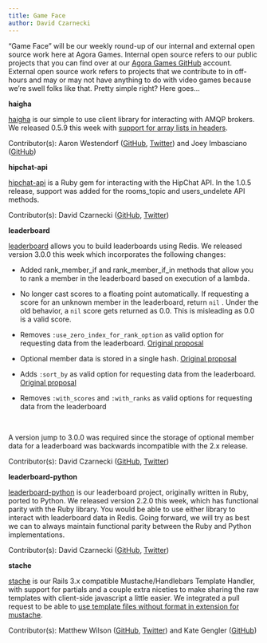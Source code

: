 ```yaml
---
title: Game Face
author: David Czarnecki
---
```

“Game Face” will be our weekly round-up of our internal and external open source work here at Agora Games. Internal open source refers to our public projects that you can find over at our [Agora Games GitHub](https://github.com/agoragames/) account. External open source work refers to projects that we contribute to in off-hours and may or may not have anything to do with video games because we’re swell folks like that. Pretty simple right? Here goes…

 **haigha**

 [haigha](https://github.com/agoragames/haigha) is our simple to use client library for interacting with AMQP brokers. We released 0.5.9 this week with [support for array lists in headers](https://github.com/agoragames/haigha/pull/28).

 Contributor(s): Aaron Westendorf ([GitHub](https://github.com/awestendorf/), [Twitter](https://twitter.com/WashUffize)) and Joey Imbasciano ([GitHub](https://github.com/joeyimbasciano))

 **hipchat-api**

 [hipchat-api](https://github.com/czarneckid/hipchat-api) is a Ruby gem for interacting with the HipChat API. In the 1.0.5 release, support was added for the rooms_topic and users_undelete API methods.

 Contributor(s): David Czarnecki ([GitHub](https://github.com/czarneckid/), [Twitter](https://twitter.com/czarneckid))

 **leaderboard**

 [leaderboard](https://github.com/agoragames/leaderboard/) allows you to build leaderboards using Redis. We released version 3.0.0 this week which incorporates the following changes:

- Added rank_member_if and rank_member_if_in methods that allow you to rank a member in the leaderboard based on execution of a lambda.
- No longer cast scores to a floating point automatically. If requesting a score for an unknown member in the leaderboard, return `nil` . Under the old behavior, a `nil` score gets returned as 0.0. This is misleading as 0.0 is a valid score.

- Removes `:use_zero_index_for_rank_option` as valid option for requesting data from the leaderboard. [Original proposal](https://github.com/agoragames/leaderboard/pull/27)

- Optional member data is stored in a single hash. [Original proposal](https://github.com/agoragames/leaderboard/pull/26)

- Adds `:sort_by` as valid option for requesting data from the leaderboard. [Original proposal](https://github.com/agoragames/leaderboard/pull/30)

- Removes `:with_scores` and `:with_ranks` as valid options for requesting data from the leaderboard

 

 A version jump to 3.0.0 was required since the storage of optional member data for a leaderboard was backwards incompatible with the 2.x release.

 Contributor(s): David Czarnecki ([GitHub](https://github.com/czarneckid/), [Twitter](https://twitter.com/czarneckid))

 **leaderboard-python**

 [leaderboard-python](https://github.com/agoragames/leaderboard-python) is our leaderboard project, originally written in Ruby, ported to Python. We released version 2.2.0 this week, which has functional parity with the Ruby library. You would be able to use either library to interact with leaderboard data in Redis. Going forward, we will try as best we can to always maintain functional parity between the Ruby and Python implementations.

 Contributor(s): David Czarnecki ([GitHub](https://github.com/czarneckid/), [Twitter](https://twitter.com/czarneckid))

 **stache**

 [stache](https://github.com/agoragames/stache) is our Rails 3.x compatible Mustache/Handlebars Template Handler, with support for partials and a couple extra niceties to make sharing the raw templates with client-side javascript a little easier. We integrated a pull request to be able to [use template files without format in extension for mustache](https://github.com/agoragames/stache/pull/22).

 Contributor(s): Matthew Wilson ([GitHub](https://github.com/hypomodern/), [Twitter](https://twitter.com/hypomodern)) and Kate Gengler ([GitHub](https://github.com/kategengler))
